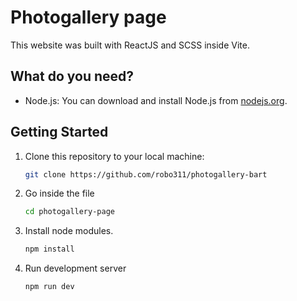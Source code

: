 # Photogallery page

This website was built with ReactJS and SCSS inside Vite.

## What do you need?

- Node.js: You can download and install Node.js from [nodejs.org](https://nodejs.org/).

## Getting Started

1. Clone this repository to your local machine:

   ```bash
   git clone https://github.com/robo311/photogallery-bart
    ```
   
2. Go inside the file
   ```bash
   cd photogallery-page
   ```
   
4. Install node modules.
    ```bash
   npm install
   ```

6. Run development server
   ```bash
   npm run dev
   ```
